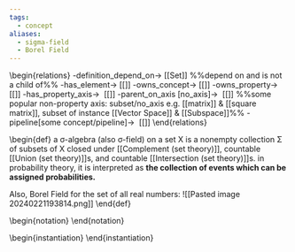 ```yaml
---
tags:
  - concept
aliases:
  - sigma-field
  - Borel Field
---
```

\begin{relations}
	-definition_depend_on-> [[Set]] %%depend on and is not a child of%%
	-has_element-> [[]]
	-owns_concept-> [[]]
	-owns_property-> [[]]
	-has_property_axis->  [[]]
	-parent_on_axis [no_axis]->  [[]] %%some popular non-property axis: subset/no_axis e.g. [[matrix]] & [[square matrix]], subset of instance [[Vector Space]] & [[Subspace]]%%
	-pipeline[some concept/pipeline]->  [[]]
\end{relations}

\begin{def}
a σ-algebra (also σ-field) on a set X
is a nonempty collection Σ of subsets of X closed under [[Complement (set theory)]], countable [[Union (set theory)]]s, and countable [[Intersection (set theory)]]s.
in probability theory, it is interpreted as **the collection of events which can be assigned probabilities.**

Also, Borel Field for the set of all real numbers:
![[Pasted image 20240221193814.png]]
\end{def}

\begin{notation}
\end{notation}

\begin{instantiation}
\end{instantiation}